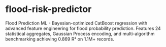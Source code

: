 # flood-risk-predictor
Flood Prediction ML - Bayesian-optimized CatBoost regression with advanced feature engineering for flood probability prediction. Features 24 statistical aggregates, Gaussian Process encoding, and multi-algorithm benchmarking achieving 0.869 R² on 1.1M+ records.
